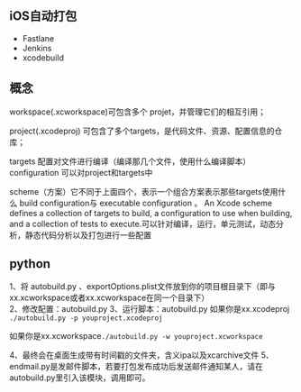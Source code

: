 ## iOS自动打包

- Fastlane
- Jenkins
- xcodebuild

## 概念

workspace(.xcworkspace)可包含多个 projet，并管理它们的相互引用；

project(.xcodeproj) 可包含了多个targets，是代码文件、资源、配置信息的仓库；

targets 配置对文件进行编译（编译那几个文件，使用什么编译脚本）
configuration 可以对project和targets中

scheme（方案）它不同于上面四个，表示一个组合方案表示那些targets使用什么 build configuration与 executable configuration 。
An Xcode scheme defines a collection of targets to build, a configuration to use when building, and a collection of tests to execute.可以针对编译，运行，单元测试，动态分析，静态代码分析以及打包进行一些配置


## python
1、将 autobuild.py 、exportOptions.plist文件放到你的项目根目录下（即与xx.xcworkspace或者xx.xcworkspace在同一个目录下）  
2、修改配置：autobuild.py
3、运行脚本：autobuild.py
如果你是xx.xcodeproj  `./autobuild.py -p youproject.xcodeproj`  

如果你是xx.xcworkspace`./autobuild.py -w youproject.xcworkspace`  

4、最终会在桌面生成带有时间戳的文件夹，含义ipa以及xcarchive文件
5、endmail.py是发邮件脚本，若要打包发布成功后发送邮件通知某人，请在autobuild.py里引入该模块，调用即可。
